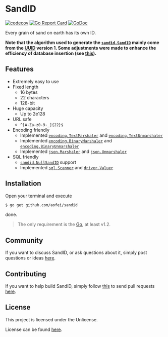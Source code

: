 # SandID

[![codecov](https://codecov.io/gh/aofei/sandid/branch/master/graph/badge.svg)](https://codecov.io/gh/aofei/sandid)
[![Go Report Card](https://goreportcard.com/badge/github.com/aofei/sandid)](https://goreportcard.com/report/github.com/aofei/sandid)
[![GoDoc](https://godoc.org/github.com/aofei/sandid?status.svg)](https://godoc.org/github.com/aofei/sandid)

Every grain of sand on earth has its own ID.

**Note that the algorithm used to generate the
[`sandid.SandID`](https://godoc.org/github.com/aofei/sandid#SandID) mainly come
from the [UUID](https://tools.ietf.org/html/rfc4122) version 1. Some adjustments
were made to enhance the efficiency of database insertion (see
[this](https://www.percona.com/blog/2014/12/19/store-uuid-optimized-way/)).**

## Features

* Extremely easy to use
* Fixed length
	* 16 bytes
	* 22 characters
	* 128-bit
* Huge capacity
	* Up to 2e128
* URL safe
	* `^[A-Za-z0-9-_]{22}$`
* Encoding friendly
	* Implemented [`encoding.TextMarshaler`](https://godoc.org/encoding#TextMarshaler) and [`encoding.TextUnmarshaler`](https://godoc.org/encoding#TextUnmarshaler)
	* Implemented [`encoding.BinaryMarshaler`](https://godoc.org/encoding#BinaryMarshaler) and [`encoding.BinaryUnmarshaler`](https://godoc.org/encoding#BinaryUnmarshaler)
	* Implemented [`json.Marshaler`](https://godoc.org/encoding/json#Marshaler) and [`json.Unmarshaler`](https://godoc.org/encoding/json#Unmarshaler)
* SQL friendly
	* [`sandid.NullSandID`](https://godoc.org/github.com/aofei/sandid#NullSandID) support
	* Implemented [`sql.Scanner`](https://godoc.org/database/sql#Scanner) and [`driver.Valuer`](https://godoc.org/database/sql/driver#Valuer)

## Installation

Open your terminal and execute

```bash
$ go get github.com/aofei/sandid
```

done.

> The only requirement is the [Go](https://golang.org), at least v1.2.

## Community

If you want to discuss SandID, or ask questions about it, simply post questions
or ideas [here](https://github.com/aofei/sandid/issues).

## Contributing

If you want to help build SandID, simply follow
[this](https://github.com/aofei/sandid/wiki/Contributing) to send pull requests
[here](https://github.com/aofei/sandid/pulls).

## License

This project is licensed under the Unlicense.

License can be found [here](LICENSE).
